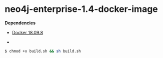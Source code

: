 # neo4j-enterprise-1.4-docker-image

**Dependencies**
* [Docker 18.09.8](https://www.docker.com/)
- 
```sh
$ chmod +x build.sh && sh build.sh
```
